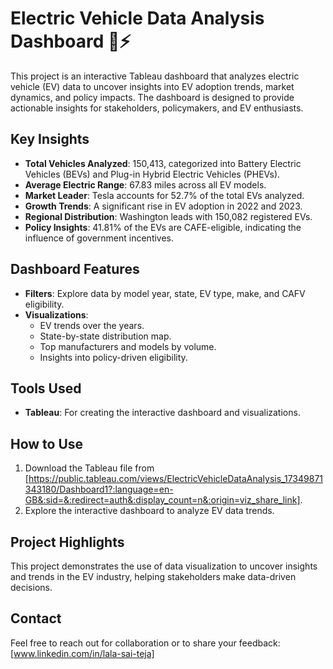 # Electric Vehicle Data Analysis Dashboard 🚗⚡  

This project is an interactive Tableau dashboard that analyzes electric vehicle (EV) data to uncover insights into EV adoption trends, market dynamics, and policy impacts. The dashboard is designed to provide actionable insights for stakeholders, policymakers, and EV enthusiasts.  

## Key Insights  
- **Total Vehicles Analyzed**: 150,413, categorized into Battery Electric Vehicles (BEVs) and Plug-in Hybrid Electric Vehicles (PHEVs).  
- **Average Electric Range**: 67.83 miles across all EV models.  
- **Market Leader**: Tesla accounts for 52.7% of the total EVs analyzed.  
- **Growth Trends**: A significant rise in EV adoption in 2022 and 2023.  
- **Regional Distribution**: Washington leads with 150,082 registered EVs.  
- **Policy Insights**: 41.81% of the EVs are CAFE-eligible, indicating the influence of government incentives.  

## Dashboard Features  
- **Filters**: Explore data by model year, state, EV type, make, and CAFV eligibility.  
- **Visualizations**:  
  - EV trends over the years.  
  - State-by-state distribution map.  
  - Top manufacturers and models by volume.  
  - Insights into policy-driven eligibility.  

## Tools Used  
- **Tableau**: For creating the interactive dashboard and visualizations.  

## How to Use  
1. Download the Tableau file from [https://public.tableau.com/views/ElectricVehicleDataAnalysis_17349871343180/Dashboard1?:language=en-GB&:sid=&:redirect=auth&:display_count=n&:origin=viz_share_link].  
2. Explore the interactive dashboard to analyze EV data trends.  

## Project Highlights  
This project demonstrates the use of data visualization to uncover insights and trends in the EV industry, helping stakeholders make data-driven decisions.  

## Contact  
Feel free to reach out for collaboration or to share your feedback: [www.linkedin.com/in/lala-sai-teja]

